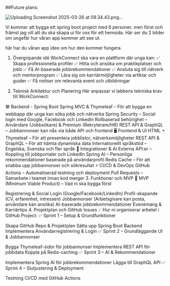 ##Future plans:

![Uploading Screenshot 2025-03-26 at 09.34.43.png…]() 


Vi kommer att bygga ett spring boot project med 6 personer. men först och främst jag vill att du ska skapa ui för oss för ett hemsida. Här ser du 2 bilder om ungefär hur våran app kommer att see ut. 

här har du våran app idee om hur den kommer fungera.

1. Övergripande idé
WorkConnect ska vara en plattform där unga kan:
✅ Skapa professionella profiler
✅ Hitta och ansöka om praktikplatser och jobb
✅ Få AI-baserade jobbrekommendationer
✅ Ansluta sig till nätverk och mentorprogram
✅ Lära sig om karriärmöjligheter via artiklar och guider
✅ Få notiser om relevanta event och utbildningar

2. Teknisk Arkitektur och Planering
Här anpassar vi labbens tekniska krav till WorkConnect:

🛠️ Backend - Spring Boot
Spring MVC & Thymeleaf – För att bygga en webbapp där unga kan söka jobb och nätverka
Spring Security – Social login med Google, Facebook och LinkedIn
Rollbaserad behörighet – Användare (Jobbsökare) & Premium (Rekryterare/HR)
REST API & GraphQL – Jobbannonser kan nås via både API och frontend
🖥️ Frontend & UI
HTML + Thymeleaf – För att presentera jobblistor, nätverksmöjligheter
REST API & GraphQL – För att hämta dynamiska data
Internationellt språkstöd – Engelska, Svenska och fler språk
📡 Integrationer & AI
Externa API:er – Koppling till jobbportaler och LinkedIn
Spring AI – Personliga rekommendationer baserade på användarprofil
Redis Cache – För att snabba upp jobbannonser och sökresultat
⚡ CI/CD & DevOps
GitHub Actions – Automatiserad testning och deployment
Pull Requests – Samarbete i teamet innan kod merger
3. Funktioner och MVP
📌 MVP (Minimum Viable Product) – Vad ni ska bygga först

Registrering & Social Login (Google/Facebook/LinkedIn)
Profil-skapande (CV, erfarenhet, intressen)
Jobbannonser (Arbetsgivare kan posta, användare kan ansöka)
AI-baserade jobbrekommendationer
Evenemang & Karriärtips
4. Projektplan och GitHub Issues
💡 Hur ni organiserar arbetet i GitHub Project:
✅ Sprint 1 – Setup & Grundfunktioner

Skapa GitHub Repo & Projektplan
Sätta upp Spring Boot Backend
Implementera Användarregistrering & Login
✅ Sprint 2 – Grundläggande UI & Jobbannonser

Bygga Thymeleaf-sidor för jobbannonser
Implementera REST API för jobbdata
Koppla på Redis-caching
✅ Sprint 3 – AI & Rekommendationer

Implementera Spring AI för jobbrekommendationer
Lägga till GraphQL API
✅ Sprint 4 – Slutjustering & Deployment

Testning
CI/CD med GitHub Actions
